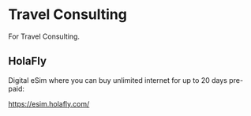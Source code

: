 # Travel Consulting

For Travel Consulting.

## HolaFly

Digital eSim where you can buy unlimited internet for up to 20 days pre-paid:

<https://esim.holafly.com/>
